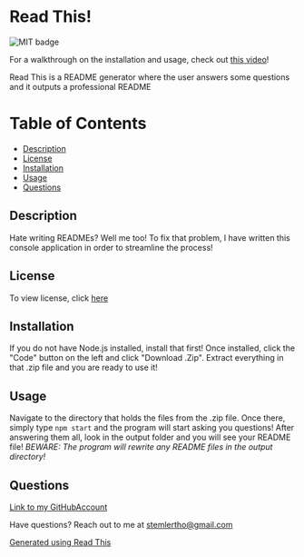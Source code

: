 # Read This!

![MIT badge](https://img.shields.io/badge/license-MIT-green)

For a walkthrough on the installation and usage, check out [this video](https://www.youtube.com/watch?v=eSAXUwjTt9c)!

Read This is a README generator where the user answers some questions and it outputs a professional README

# Table of Contents
 - [Description](#Description)
 - [License](#License)
 - [Installation](#Installation)
 - [Usage](#Usage)
 - [Questions](#Questions)


## Description
            
Hate writing READMEs? Well me too! To fix that problem, I have written this console application in order to streamline the process!

## License

To view license, click [here](LICENSE)

## Installation
            
If you do not have Node.js installed, install that first! Once installed, click the "Code" button on the left and click "Download .Zip". Extract everything in that .zip file and you are ready to use it!

## Usage
            
Navigate to the directory that holds the files from the .zip file. Once there, simply type `npm start` and the program will start asking you questions! After answering them all, look in the output folder and you will see your README file! 
*BEWARE: The program will rewrite any README files in the output directory!*

## Questions
            
[Link to my GitHubAccount](https://github.com/occultparrot)

Have questions? Reach out to me at stemlertho@gmail.com

[Generated using Read This](https://github.com/OccultParrot/read-this)
